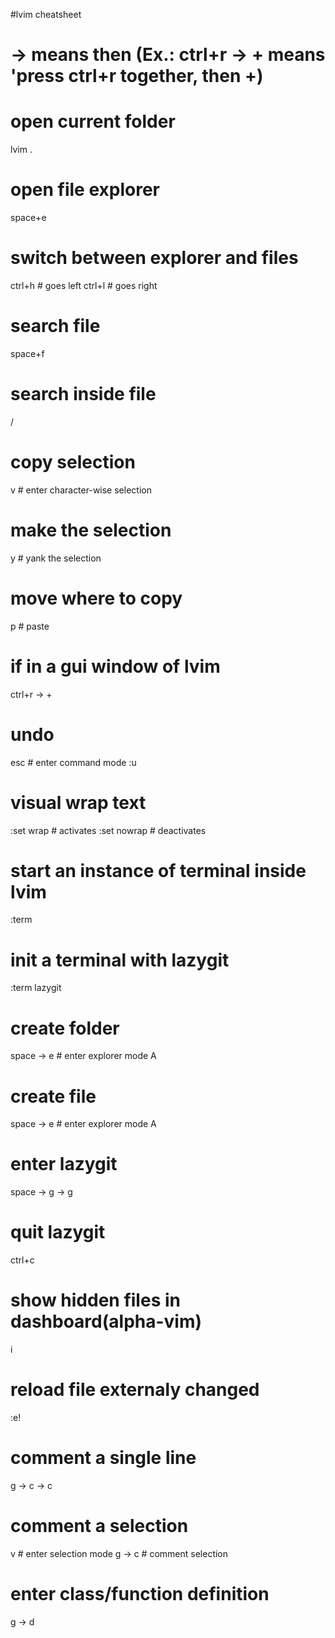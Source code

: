 #lvim cheatsheet

# -> means then (Ex.: ctrl+r -> + means 'press ctrl+r together, then +)

# open current folder
lvim .

# open file explorer
space+e

# switch between explorer and files
ctrl+h # goes left
ctrl+l # goes right

# search file
space+f

# search inside file
/

# copy selection
v # enter character-wise selection
# make the selection
y # yank the selection
# move where to copy
p # paste
# if in a gui window of lvim
ctrl+r -> +

# undo
esc # enter command mode
:u

# visual wrap text
:set wrap # activates
:set nowrap # deactivates

# start an instance of terminal inside lvim
:term

# init a terminal with lazygit
:term lazygit

# create folder
space -> e # enter explorer mode
A

# create file
space -> e # enter explorer mode
A

# enter lazygit
space -> g -> g

# quit lazygit
ctrl+c

# show hidden files in dashboard(alpha-vim)
i

# reload file externaly changed
:e!

# comment a single line
g -> c -> c

# comment a selection
v # enter selection mode
g -> c # comment selection

# enter class/function definition
g -> d
